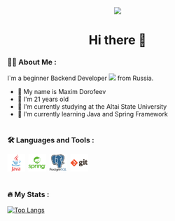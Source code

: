 <div id="header" align="center">
  <img src="https://media.giphy.com/media/M9gbBd9nbDrOTu1Mqx/giphy.gif" width="100"/>
  <h1>
      Hi there 👋
  </h1>
</div>

### :man_technologist: About Me :
I`m a beginner Backend Developer <img src="https://media.giphy.com/media/WUlplcMpOCEmTGBtBW/giphy.gif" width="30"> from Russia.
- 🐉 My name is Maxim Dorofeev
- 📆 I'm 21 years old
- 🏫 I'm currently studying at the Altai State University
- 📖 I'm currently learning Java and Spring Framework
<h1></h1>

### :hammer_and_wrench: Languages and Tools :
<div>
  <img src="https://github.com/devicons/devicon/blob/master/icons/java/java-original-wordmark.svg" title="Java" alt="Java" width="40" height="40"/>&nbsp;
  <img src="https://github.com/devicons/devicon/blob/master/icons/spring/spring-original-wordmark.svg" title="Java" alt="Java" width="40" height="40"/>&nbsp;
  <img src="https://github.com/devicons/devicon/blob/master/icons/postgresql/postgresql-original-wordmark.svg" width="40" height="40"/>&nbsp;
  <img src="https://github.com/devicons/devicon/blob/master/icons/git/git-original-wordmark.svg" width="40" height="40"/>&nbsp;
</div>
<h1></h1>

### :fire: My Stats :
[![Top Langs](https://github-readme-stats.vercel.app/api/top-langs/?username=MakS2711&layout=compact)](https://github.com/anuraghazra/github-readme-stats)

<!--
**MakS2711/MakS2711** is a ✨ _special_ ✨ repository because its `README.md` (this file) appears on your GitHub profile.

Here are some ideas to get you started:

- 🔭 I’m currently working on ...
- 🌱 I’m currently learning ...
- 👯 I’m looking to collaborate on ...
- 🤔 I’m looking for help with ...
- 💬 Ask me about ...
- 📫 How to reach me: ...
- 😄 Pronouns: ...
- ⚡ Fun fact: ...
-->
